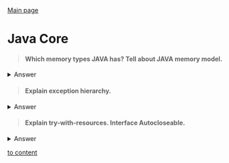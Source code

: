[Main page](../README.md)

# Java Core


> #### Which memory types JAVA has? Tell about JAVA memory model.
<details>
<summary>Answer</summary>
[JVM memory model](https://www.digitalocean.com/community/tutorials/java-jvm-memory-model-memory-management-in-java) has two major memory types:

- Heap
- Stack

Heap in turns is divided to a few part such as `young generation` and `old generation`. Heap is used by java to allocate
memory to Objects. Any new object is always created in the heap.
Stack memory is used for storing values for invoking methods: it holds local primitives and links to objects in heap.
</details>

> #### Explain exception hierarchy.
<details>
<summary>Answer</summary>
In the top of hierarchy stays Throwable. Then this interface gets extended by Exception and Error. Exception is used for 
conditions that the application may need to handle. Error indicates about serious JVM’s problems such as OutOfMemoryException, 
Could not be handled. RuntimeException for conditions that may occurs during runtime. Not checked.
</details>

> ####  Explain try-with-resources. Interface Autocloseable.
<details>
<summary>Answer</summary>

Try-with-resources statement is used for such objects that must be closed after they give their data. These objects must 
implement interface Autocloseable. Example: FileReader
</details>

[to content](#java-core)
